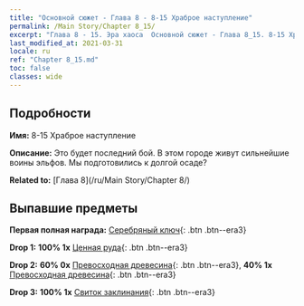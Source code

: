 ```yaml
---
title: "Основной сюжет - Глава 8 - 8-15 Храброе наступление"
permalink: /Main Story/Chapter 8_15/
excerpt: "Глава 8 - 15. Эра хаоса  Основной сюжет - Глава 8_15. 8-15 Храброе наступление"
last_modified_at: 2021-03-31
locale: ru
ref: "Chapter 8_15.md"
toc: false
classes: wide
---
```


## Подробности

 **Имя:** 8-15 Храброе наступление

 **Описание:** Это будет последний бой. В этом городе живут сильнейшие воины эльфов. Мы подготовились к долгой осаде?

 **Related to:** [Глава 8](/ru/Main Story/Chapter 8/)

## Выпавшие предметы

 **Первая полная награда:** [Серебряный ключ](/ru/Items/con_693/){: .btn .btn--era3}

 **Drop 1:** **100% 1x** [Ценная руда](/ru/Items/mat_26/){: .btn .btn--era3}

 **Drop 2:** **60% 0x** [Превосходная древесина](/ru/Items/mat_20/){: .btn .btn--era3}, **40% 1x** [Превосходная древесина](/ru/Items/mat_20/){: .btn .btn--era3}

 **Drop 3:** **100% 1x** [Свиток заклинания](/ru/Items/con_694/){: .btn .btn--era3}

